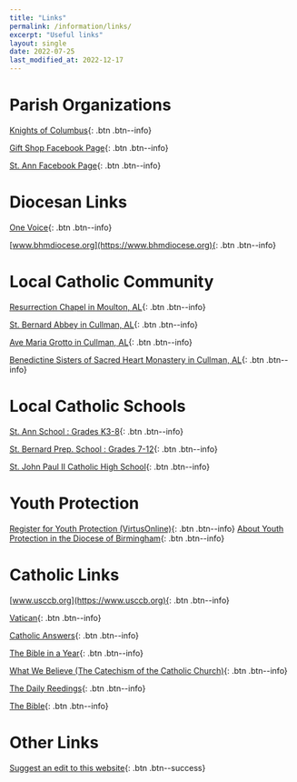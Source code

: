 ```yaml
---
title: "Links"
permalink: /information/links/
excerpt: "Useful links"
layout: single
date: 2022-07-25
last_modified_at: 2022-12-17
---
```


# Parish Organizations

[Knights of Columbus](https://council3986.weebly.com/){: .btn .btn--info}

[Gift Shop Facebook Page](https://m.facebook.com/107110834006354/){: .btn .btn--info}

[St. Ann Facebook Page](https://m.facebook.com/159565961055772/){: .btn .btn--info}

# Diocesan Links

[One Voice](https://onevoicebhm.org/){: .btn .btn--info}

[www.bhmdiocese.org](https://www.bhmdiocese.org){: .btn .btn--info}

# Local Catholic Community

[Resurrection Chapel in Moulton, AL](https://www.moultoncatholics.org){: .btn .btn--info}

[St. Bernard Abbey in Cullman, AL](http://www.stbernardabbey.com/){: .btn .btn--info}

[Ave Maria Grotto in Cullman, AL](http://www.avemariagrotto.com/){: .btn .btn--info}

[Benedictine Sisters of Sacred Heart Monastery in Cullman, AL](http://www.shmon.org/oblates.html){: .btn .btn--info}

# Local Catholic Schools

[St. Ann School : Grades K3-8](https://saintanndecatur.org/){: .btn .btn--info}

[St. Bernard Prep. School : Grades 7-12](https://stbernardprep.com/){: .btn .btn--info}

[St. John Paul II Catholic High School](https://www.jp2catholic.org/){: .btn .btn--info}

# Youth Protection

[Register for Youth Protection (VirtusOnline)](https://virtusonline.org/virtus/){: .btn .btn--info}
[About Youth Protection in the Diocese of Birmingham](https://www.catholicyouthbhm.net/youth-protection.html){: .btn .btn--info}

# Catholic Links

[www.usccb.org](https://www.usccb.org){: .btn .btn--info}

[Vatican](https://www.vatican.va/content/vatican/en.html){: .btn .btn--info}

[Catholic Answers](https://www.catholic.com/){: .btn .btn--info}


[The Bible in a Year](https://ascensionpress.com/pages/biy-registration){: .btn .btn--info}

[What We Believe (The Catechism of the Catholic Church)](https://www.usccb.org/sites/default/files/flipbooks/catechism/){: .btn .btn--info}

[The Daily Reedings](https://bible.usccb.org/){: .btn .btn--info}

[The Bible](https://bible.usccb.org/bible){: .btn .btn--info}

# Other Links
[Suggest an edit to this website](https://github.com/annunlord/annunlord.github.io/issues/new/choose){: .btn .btn--success}
